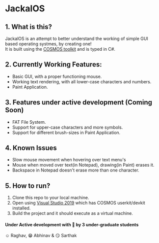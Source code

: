 # JackalOS

## 1. What is this?
JackalOS is an attempt to better understand the working of simple GUI based operating systmes, by creating one!  
It is built using the [COSMOS toolkit](https://www.gocosmos.org/) and is typed in C#.

## 2. Currently Working Features:
* Basic GUI, with a proper functioning mouse.
* Working text rendering, with all lower-case characters and numbers.
* Paint Application.

## 3. Features under active development (Coming Soon)
* FAT File System.
* Support for upper-case characters and more symbols.
* Support for different brush-sizes in Paint Application.

## 4. Known Issues
* Slow mouse movement when hovering over text menu's
* Mouse when moved over text(in Notepad), drawing(in Paint) erases it.
* Backspace in Notepad doesn't erase more than one character.

## 5. How to run?
1. Clone this repo to your local machine.  
2. Open using [Visual Studio 2019](https://visualstudio.microsoft.com/vs/) which has COSMOS userkit/devkit installed.  
3. Build the project and it should execute as a virtual machine.

#### Under Active development with 💙 by 3 under-graduate students
☺️ Raghav, 😁 Abhinav & 😏 Sarthak
